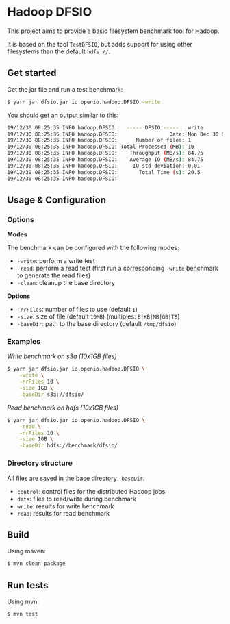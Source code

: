 # Hadoop DFSIO

This project aims to provide a basic filesystem benchmark tool for Hadoop.

It is based on the tool `TestDFSIO`, but adds support for using other filesystems than the default `hdfs://`.

## Get started

Get the jar file and run a test benchmark:

```bash
$ yarn jar dfsio.jar io.openio.hadoop.DFSIO -write
```

You should get an output similar to this:

```bash
19/12/30 08:25:35 INFO hadoop.DFSIO:   ----- DFSIO ----- : write
19/12/30 08:25:35 INFO hadoop.DFSIO:                 Date: Mon Dec 30 08:25:35 CET 2019
19/12/30 08:25:35 INFO hadoop.DFSIO:      Number of files: 1
19/12/30 08:25:35 INFO hadoop.DFSIO: Total Processed (MB): 10
19/12/30 08:25:35 INFO hadoop.DFSIO:    Throughput (MB/s): 84.75
19/12/30 08:25:35 INFO hadoop.DFSIO:    Average IO (MB/s): 84.75
19/12/30 08:25:35 INFO hadoop.DFSIO:     IO std deviation: 0.01
19/12/30 08:25:35 INFO hadoop.DFSIO:       Total Time (s): 20.5
19/12/30 08:25:35 INFO hadoop.DFSIO:
```


## Usage & Configuration

### Options

__Modes__

The benchmark can be configured with the following modes:

* `-write`: perform a write test
* `-read`: perform a read test (first run a corresponding `-write` benchmark to generate the read files)
* `-clean`: cleanup the base directory

__Options__

* `-nrFiles`: number of files to use (default `1`)
* `-size`: size of file (default `10MB`) (multiples: `B|KB|MB|GB|TB`)
* `-baseDir`: path to the base directory (default `/tmp/dfsio`)


### Examples

_Write benchmark on s3a (10x1GB files)_

```bash
$ yarn jar dfsio.jar io.openio.hadoop.DFSIO \
    -write \
    -nrFiles 10 \
    -size 1GB \
    -baseDir s3a://dfsio/
```

_Read benchmark on hdfs (10x1GB files)_

```bash
$ yarn jar dfsio.jar io.openio.hadoop.DFSIO \
    -read \
    -nrFiles 10 \
    -size 1GB \
    -baseDir hdfs://benchmark/dfsio/
```


### Directory structure

All files are saved in the base directory `-baseDir`.

* `control`: control files for the distributed Hadoop jobs
* `data`: files to read/write during benchmark
* `write`: results for write benchmark
* `read`: results for read benchmark

## Build

Using maven:

```bash
$ mvn clean package
```

## Run tests

Using mvn:

```bash
$ mvn test
```